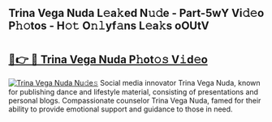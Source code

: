## Trina Vega Nuda L𝚎a𝚔ed N𝚞𝚍e - Part-5wY Vi𝚍𝚎o P𝚑𝚘tos - H𝚘𝚝 O𝚗𝚕yf𝚊ns L𝚎a𝚔s oOUtV

# <h2><a href="http://kf48ke.oniu.top/?m=Trina+Vega+Nuda">🔗👉 🔴 Trina Vega Nuda P𝚑ot𝚘𝚜 V𝚒d𝚎o</a></h2>

[![Trina Vega Nuda Nu𝚍e𝚜](https://i.imgur.com/0qMVB7G.gif)](http://kf48ke.oniu.top/?m=Trina+Vega+Nuda)
Social media innovator Trina Vega Nuda, known for publishing dance and lifestyle material, consisting of presentations and personal blogs. Compassionate counselor Trina Vega Nuda, famed for their ability to provide emotional support and guidance to those in need.  
